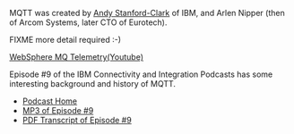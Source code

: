 MQTT was created by [Andy Stanford-Clark](http://en.wikipedia.org/wiki/Andy_Stanford-Clark) of IBM, and Arlen Nipper (then of Arcom Systems, later CTO of Eurotech).

FIXME more detail required :-)

[WebSphere MQ Telemetry(Youtube)](https://www.youtube.com/watch?v=WVWAXnbnV3w)

Episode #9 of the IBM Connectivity and Integration Podcasts has some interesting background and history of MQTT.
*  [Podcast Home](https///www-01.ibm.com/software/websphere/connectivity/integration/podcasts/)
*  [MP3 of Episode #9](http://public.dhe.ibm.com/software/info/television/swtv/websphere/connectivity/podcasts/piper_diaz_nipper_mq_tt_11182011.mp3)
*  [PDF Transcript of Episode #9](http://www.ibm.com/podcasts/software/websphere/connectivity/piper_diaz_nipper_mq_tt_11182011.pdf)
